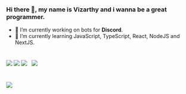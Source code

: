 ### Hi there 👋, my name is Vizarthy and i wanna be a great programmer.

- 🔭 I’m currently working on bots for **Discord**.
- 🌱 I’m currently learning JavaScript, TypeScript, React, NodeJS and NextJS.
#
![](https://cdn.jsdelivr.net/npm/programming-languages-logos@0.0.3/src/javascript/javascript_48x48.png)  ‍ ‍ ![](https://cdn.jsdelivr.net/npm/programming-languages-logos@0.0.3/src/typescript/typescript_48x48.png)  ‍ ‍ ![](https://i.imgur.com/btAIGZQ.png)  ‍ ‍ ![](https://i.imgur.com/x2LgErx.png)
#
![](https://github-readme-stats.vercel.app/api?username=Vizarthy&show_icons=true&theme=tokyonight)
